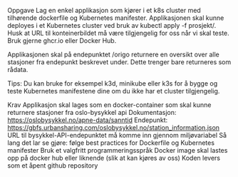 Oppgave
Lag en enkel applikasjon som kjører i et k8s cluster med tilhørende dockerfile og Kubernetes manifester. Applikasjonen skal kunne deployes i et Kubernetes cluster ved bruk av kubectl apply -f prosjekt/. Husk at URL til konteinerbildet må være tilgjengelig for oss når vi skal teste. Bruk gjerne ghcr.io eller Docker Hub. 

Applikasjonen skal på endepunktet /origo returnere en oversikt over alle stasjoner fra endepunkt beskrevet under. Dette trenger bare returneres som rådata.

Tips: Du kan bruke for eksempel k3d, minikube eller k3s for å bygge og teste Kubernetes manifestene dine om du ikke har et cluster tilgjengelig.

Krav
Applikasjon skal lages som en docker-container som skal kunne returnere stasjoner fra oslo-bysykkel api
Dokumentasjon: https://oslobysykkel.no/apne-data/sanntid
Endepunkt: https://gbfs.urbansharing.com/oslobysykkel.no/station_information.json
URL til bysykkel-API-endepunktet må komme inn gjennom miljøvariabel
Så lang det lar se gjøre: følge best practices for Dockerfile og Kubernetes manifester
Bruk et valgfritt programmeringsspråk
Docker image skal lastes opp på docker hub eller liknende (slik at kan kjøres av oss)
Koden levers som et åpent github repository


